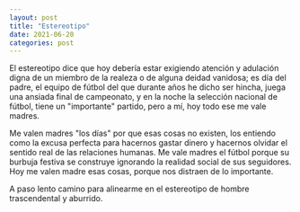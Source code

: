 ```yaml
---
layout: post
title: "Estereotipo"
date: 2021-06-20
categories: post
---
```


El estereotipo dice que hoy debería estar exigiendo atención y adulación digna de un miembro de la realeza o de alguna deidad vanidosa; es día del padre, el equipo de fútbol del que durante años he dicho ser hincha, juega una ansiada final de campeonato, y en la noche la selección nacional de fútbol, tiene un "importante" partido, pero a mí, hoy todo ese me vale madres.

Me valen madres "los días" por que esas cosas no existen, los entiendo como la excusa perfecta para hacernos gastar dinero y hacernos olvidar el sentido real de las relaciones humanas. Me vale madres el fútbol porque su burbuja festiva se construye ignorando la realidad social de sus seguidores. Hoy me valen madre esas cosas, porque nos distraen de lo importante.

A paso lento camino para alinearme en el estereotipo de hombre trascendental y aburrido.
